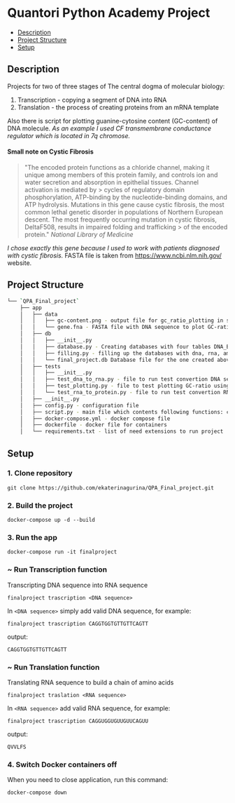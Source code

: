 # Quantori Python Academy Project
- [Description](#Description)
- [Project Structure](#Project-Structure)
- [Setup](#Setup)
## Description

Projects for two of three stages of The central dogma of molecular biology:
  1. Transcription - copying a segment of DNA into RNA
  2. Translation - the process of creating proteins from an mRNA template

Also there is script for plotting guanine-cytosine content (GC-content) of DNA molecule. 
*As an example I used CF transmembrane conductance regulator which is located in 7q chromose.*

#### Small note on Cystic Fibrosis

> "The encoded protein functions as a chloride channel, making it unique among members of this protein family, 
> and controls ion and water secretion and absorption in epithelial tissues. 
> Channel activation is mediated by > cycles of regulatory domain phosphorylation, ATP-binding by the nucleotide-binding domains, 
> and ATP hydrolysis. Mutations in this gene cause cystic fibrosis, the most common lethal genetic disorder in 
> populations of Northern European descent. The most frequently occurring mutation in cystic fibrosis, 
> DeltaF508, results in impaired folding and trafficking > of the encoded protein." *National Library of Medicine*

*I chose exactly this gene because I used to work with patients diagnosed with cystic fibrosis.*
FASTA file is taken from https://www.ncbi.nlm.nih.gov/ website.

## Project Structure
``` bash
└── `QPA_Final_project`
    ├── app
    │   ├── data
    │   │   ├── gc-content.png - output file for gc_ratio_plotting in script.py
    │   │   └── gene.fna - FASTA file with DNA sequence to plot GC-ratio
    │   ├── db
    │   │   ├── __init__.py
    │   │   ├── database.py - Creating databases with four tables DNA_Bases, RNA_Bases, Codons, AminoAcids and setting one-to-one relation.
    │   │   ├── filling.py - filling up the databases with dna, rna, aminoacids bases
    │   │   └── final_project.db Database file for the one created above.
    │   ├── tests
    │   │   ├── __init__.py
    │   │   ├── test_dna_to_rna.py - file to run test convertion DNA sequence to RNA sequence using Unittest
    │   │   ├── test_plotting.py - file to test plotting GC-ratio using Unittest
    │   │   └── test_rna_to_protein.py - file to run test convertion RNA sequence to protein sequence using Unittest
    │   ├── __init__.py
    │   ├── config.py - configuration file
    │   ├── script.py - main file which contents following functions: convert_dna_to_rna, convert_rna_to_protein, gc_ratio_plotting
    │   ├── docker-compose.yml - docker compose file
    │   ├── dockerfile - docker file for containers
    │   └── requirements.txt - list of need extensions to run project   
```

## Setup

### 1. Clone repository

```git clone https://github.com/ekaterinagurina/QPA_Final_project.git```

### 2. Build the project

```docker-compose up -d --build```

### 3. Run the app

```docker-compose run -it finalproject```

### ~ Run Transcription function

Transcripting DNA sequence into RNA sequence

```finalproject trascription <DNA sequence>```

In ```<DNA sequence>``` simply add valid DNA sequence, for example:

```finalproject trascription CAGGTGGTGTTGTTCAGTT```

output:

```CAGGTGGTGTTGTTCAGTT```

### ~ Run Translation function

Translating RNA sequence to build a chain of amino acids

```finalproject traslation <RNA sequence>```

In ```<RNA sequence>``` add valid RNA sequence, for example:

```finalproject trascription CAGGUGGUGUUGUUCAGUU```

output:

```QVVLFS```

### 4. Switch Docker containers off

When you need to close application, run this command:

```docker-compose down```
